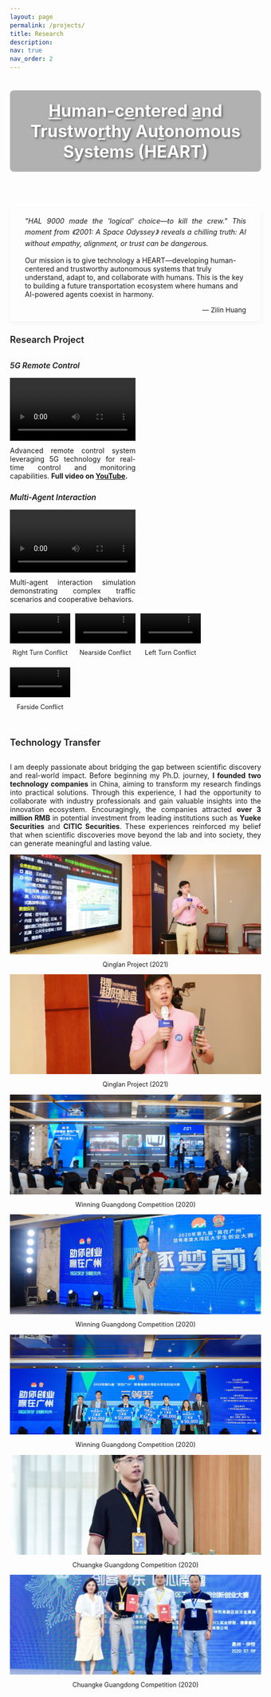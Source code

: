 ```yaml
---
layout: page
permalink: /projects/
title: Research
description: 
nav: true
nav_order: 2
---
```


<style>
/* 标题样式 */
h4 {
  position: relative;
  padding-bottom: 10px;
  margin-bottom: 20px;
  margin-top: 40px;
  color: var(--global-text-color);
  font-size: 1.3em;
  font-weight: 600;
}

h4:first-of-type {
  margin-top: 0;
}

h4:after {
  content: "";
  position: absolute;
  bottom: 0;
  left: 0;
  width: 50px;
  height: 3px;
  background: var(--global-theme-color);
  border-radius: 3px;
}

/* 背景图片样式 */
.research-header {
  width: 100%;
  height: 250px;
  background-image: url('../../assets/research/av_background.jpg');
  background-size: cover;
  background-position: center 80%;
  margin-bottom: 30px;
  border-radius: 5px;
  margin-top: -20px;
  position: relative;
  display: flex;
  align-items: center;
  justify-content: center;
}

/* 添加标题文字样式 */
.research-header-title {
  color: white;
  font-size: 2.4em;
  font-weight: bold;
  text-align: center;
  text-shadow: 2px 2px 4px rgba(0, 0, 0, 0.5);
  padding: 20px;
  background-color: rgba(0, 0, 0, 0.3);
  border-radius: 8px;
}

/* 研究方向卡片样式 */
.research-area {
  padding: 0;
  margin-bottom: 25px;
}

.research-area h5 {
  color: var(--global-theme-color);
  font-weight: 600;
  margin-bottom: 15px;
  font-size: 1.1em;
}

.research-area p {
  margin-bottom: 12px;
  text-align: justify;
}
</style>

<div class="research-header">
  <div class="research-header-title"><u>H</u>uman-c<u>e</u>ntered <u>a</u>nd Trustwo<u>r</u>thy Au<u>t</u>onomous Systems (HEART)</div>
</div>

<!-- <h4>Research Vision</h4> -->

<div style="
  background-color: rgba(var(--global-theme-color-rgb), 0.05);
  border-left: 4px solid var(--global-theme-color);
  padding: 15px 30px;
  margin: 25px 0;
  border-radius: 0 8px 8px 0;
  box-shadow: 0 2px 10px rgba(0,0,0,0.05);
">
  <p style="
    font-style: italic;
    font-size: 1em;
    color: var(--global-text-color);
    margin: 0;
    line-height: 1.6;
    text-align: justify;
  ">
    "HAL 9000 made the 'logical' choice—to kill the crew." This moment from 《2001: A Space Odyssey》 reveals a chilling truth: AI without empathy, alignment, or trust can be dangerous.
    
   Our mission is to give technology a HEART—developing human-centered and trustworthy autonomous systems that truly understand, adapt to, and collaborate with humans. This is the key to building a future transportation ecosystem where humans and AI-powered agents coexist in harmony.
  </p>
  <div style="
    text-align: right;
    margin-top: 15px;
    font-size: 0.95em;
    color: var(--global-text-color);
    font-style: normal;
  ">
    — Zilin Huang
  </div>
</div>


<h4>Research Project</h4>

<div class="research-area">
  <h5>5G Remote Control</h5>
  <p>
  </p>
  <div style="width: 50%;">
    <video width="100%" controls>
      <source src="../assets/research/remote control/remote control - 4speed - 480p.mp4" type="video/mp4">
      Your browser does not support the video tag.
    </video>
    <p style="margin-top: 8px;">
      Advanced remote control system leveraging 5G technology for real-time control and monitoring capabilities. <b>Full video on <a href="https://www.youtube.com/embed/Lj6kqDByaEI?si=c1Jzdf6PukLNb1c4" target="_blank">YouTube</a>.</b>
    </p>
  </div>
</div>

<div class="research-area">
  <h5>Multi-Agent Interaction</h5>
  <p>
  </p>
  <div style="width: 50%;">
    <video width="100%" controls>
      <source src="../assets/research/mutli-agent interaction/website - 6speed - 480p.mp4" type="video/mp4">
      Your browser does not support the video tag.
    </video>
    <p style="margin-top: 8px;">
      Multi-agent interaction simulation demonstrating complex traffic scenarios and cooperative behaviors.
    </p>
  </div>
  <div style="display: flex; gap: 10px; flex-wrap: wrap; margin-top: 20px;">
    <div style="width: 24%;">
      <video width="100%" controls>
        <source src="../assets/research/mutli-agent interaction/Right_Turn_Conflict -480p.mp4" type="video/mp4">
        Your browser does not support the video tag.
      </video>
      <p style="margin-top: 8px; font-size: 0.9em; text-align: center;">
        Right Turn Conflict
      </p>
    </div>
    <div style="width: 24%;">
      <video width="100%" controls>
        <source src="../assets/research/mutli-agent interaction/Nearside_Conflict_Straight_road-480p.mp4" type="video/mp4">
        Your browser does not support the video tag.
      </video>
      <p style="margin-top: 8px; font-size: 0.9em; text-align: center;">
        Nearside Conflict
      </p>
    </div>
    <div style="width: 24%;">
      <video width="100%" controls>
        <source src="../assets/research/mutli-agent interaction/Left_Turn_Conflict - 480p.mp4" type="video/mp4">
        Your browser does not support the video tag.
      </video>
      <p style="margin-top: 8px; font-size: 0.9em; text-align: center;">
        Left Turn Conflict
      </p>
    </div>
    <div style="width: 24%;">
      <video width="100%" controls>
        <source src="../assets/research/mutli-agent interaction/Farside_Conflict_Straight_road - 480p.mp4" type="video/mp4">
        Your browser does not support the video tag.
      </video>
      <p style="margin-top: 8px; font-size: 0.9em; text-align: center;">
        Farside Conflict
      </p>
    </div>
  </div>
</div>


<!-- <h4>Team Facilities</h4> -->





<h4>Technology Transfer</h4>

<!-- <p style="text-align: justify;">
  Growing up in Shenzhen, China, I witnessed the city's remarkable transformation from a small fishing village into a global technology hub - what many call the "Shenzhen speed." This environment planted the seeds of entrepreneurial spirit in me from an early age. During high school, I ventured into selling phone cards, coordinating food delivery services for school, setting up market stalls, selling courses, and organizing the campus laundry market. These experiences laid the foundation for my understanding of business models. 
</p> -->
  
<p style="text-align: justify;">  
I am deeply passionate about bridging the gap between scientific discovery and real-world impact. Before beginning my Ph.D. journey, <b>I founded two technology companies</b> in China, aiming to transform my research findings into practical solutions. Through this experience, I had the opportunity to collaborate with industry professionals and gain valuable insights into the innovation ecosystem. Encouragingly, the companies attracted <b>over 3 million RMB</b> in potential investment from leading institutions such as <b>Yueke Securities</b> and <b>CITIC Securities</b>. These experiences reinforced my belief that when scientific discoveries move beyond the lab and into society, they can generate meaningful and lasting value.
</p>

<!-- Entrepreneurship images -->
<div class="row">
  <div class="col-md-4 mt-3">
    <img class="img-fluid rounded z-depth-1" src="../assets/personal/entrepreneurship/2021-qinglan-3.jpg" style="width: 100%; height: 200px; object-fit: cover;" loading="lazy">
    <p style="text-align: center; margin-top: 10px; color: var(--global-text-color-light); font-size: 0.9em;">
      Qinglan Project (2021)
    </p>
  </div>
  <div class="col-md-4 mt-3">
    <img class="img-fluid rounded z-depth-1" src="../assets/personal/entrepreneurship/2021-qinglan-4.jpg" style="width: 100%; height: 200px; object-fit: cover;" loading="lazy">
    <p style="text-align: center; margin-top: 10px; color: var(--global-text-color-light); font-size: 0.9em;">
      Qinglan Project (2021)
    </p>
  </div>
  <div class="col-md-4 mt-3">
    <img class="img-fluid rounded z-depth-1" src="../assets/personal/entrepreneurship/2020-wininguangdong-2.jpg" style="width: 100%; height: 200px; object-fit: cover;" loading="lazy">
    <p style="text-align: center; margin-top: 10px; color: var(--global-text-color-light); font-size: 0.9em;">
      Winning Guangdong Competition (2020)
    </p>
  </div>
</div>

<div class="row mt-1">
  <div class="col-md-4 mt-3">
    <img class="img-fluid rounded z-depth-1" src="../assets/personal/entrepreneurship/2020-wininguangdong-4.jpg" style="width: 100%; height: 200px; object-fit: cover;" loading="lazy">
    <p style="text-align: center; margin-top: 10px; color: var(--global-text-color-light); font-size: 0.9em;">
      Winning Guangdong Competition (2020)
    </p>
  </div>
  <div class="col-md-4 mt-3">
    <img class="img-fluid rounded z-depth-1" src="../assets/personal/entrepreneurship/2020-wininguangdong-6.png" style="width: 100%; height: 200px; object-fit: cover;" loading="lazy">
    <p style="text-align: center; margin-top: 10px; color: var(--global-text-color-light); font-size: 0.9em;">
      Winning Guangdong Competition (2020)
    </p>
  </div>
  <div class="col-md-4 mt-3">
    <img class="img-fluid rounded z-depth-1" src="../assets/personal/entrepreneurship/2020-chuangkeguangdong-2.jpg" style="width: 100%; height: 200px; object-fit: cover;" loading="lazy">
    <p style="text-align: center; margin-top: 10px; color: var(--global-text-color-light); font-size: 0.9em;">
      Chuangke Guangdong Competition (2020)
    </p>
  </div>
</div>

<div class="row mt-1">
  <div class="col-md-4 mt-3">
    <img class="img-fluid rounded z-depth-1" src="../assets/personal/entrepreneurship/2020-chuangkeguangdong-3.jpg" style="width: 100%; height: 200px; object-fit: cover;" loading="lazy">
    <p style="text-align: center; margin-top: 10px; color: var(--global-text-color-light); font-size: 0.9em;">
      Chuangke Guangdong Competition (2020)
    </p>
  </div>
</div>


<!-- 
My research vision is to develop next-generation intelligent transportation systems through the integration of artificial intelligence, robotics, and human-centered design. My work bridges fundamental theoretical research with practical applications, creating solutions that enhance transportation safety, efficiency, and sustainability.
</p>

<p>
The ultimate goal of my research is to develop <b>Human-centered</b>, <b>Trustworthy</b>, and <b>Interactive</b> autonomous embodied agents that can perceive, understand, and reason about complex transportation environments; safely interact and collaborate with road users; and efficiently coordinate with other intelligent agents so that they can benefit society in daily life by enhancing travel <b>Safety</b>, <b>Mobility</b>, <b>Efficiency</b>, and <b>Sustainability</b>.
</p> -->
<!-- 
<h4>Research Areas</h4>

<div class="research-area">
  <h5>Human-AI Collaborative Systems</h5>
  <p>
    Developing frameworks for effective cooperation between humans and autonomous agents in transportation contexts. My research explores how to design AI systems that can understand human intentions, adapt to human preferences, and collaborate efficiently with human operators or passengers. This includes investigating natural interaction methodologies, shared control mechanisms, and intuitive interfaces to facilitate human-AI partnerships in transportation.
  </p>
</div>

<div class="research-area">
  <h5>Multi-Agent Reinforcement Learning</h5>
  <p>
    Creating cooperative behaviors for autonomous vehicles in complex traffic scenarios. My work in this area focuses on developing algorithms that enable multiple autonomous vehicles to coordinate their actions effectively in dynamic traffic environments. This research addresses challenges in distributed decision-making, coordination under uncertainty, and balancing individual and collective objectives in traffic management.
  </p>
</div>

<div class="research-area">
  <h5>Trustworthy AI for Transportation</h5>
  <p>
    Building robust, explainable, and fair AI systems for critical transportation applications. This research direction explores how to develop AI systems that are reliable in diverse and unpredictable situations, capable of explaining their decisions to users, and designed to treat all road users equitably. My work addresses challenges in robustness against distribution shifts, interpretable decision-making models, and fairness considerations in autonomous systems.
  </p>
</div>

<div class="research-area">
  <h5>Foundation Models for Autonomous Driving</h5>
  <p>
    Leveraging large language and vision models to enhance environmental perception and decision-making. My research investigates how to adapt and fine-tune foundation models to improve autonomous vehicles' ability to understand complex road scenarios, interpret traffic rules and social norms, and reason about multi-agent interactions. This includes developing multimodal approaches that combine visual perception with semantic understanding of traffic environments.
  </p>
</div>

<div class="research-area">
  <h5>Cognitive Systems for Mobility</h5>
  <p>
    Designing intelligent agents with human-like reasoning capabilities for navigation in dynamic environments. This research direction explores cognitive architectures that enable autonomous systems to reason about traffic situations, make decisions under uncertainty, and adapt to novel environments. My work aims to develop agents that can understand the implicit rules of the road and navigate complex social interactions in shared spaces.
  </p> -->

<!-- 
<h4>Research Impact</h4>

<p>My research contributions are documented in peer-reviewed publications spanning transportation science, artificial intelligence, and robotics. My work has addressed key challenges in:</p>

<ul>
  <li>Developing robust control strategies for mixed-autonomy traffic systems</li>
  <li>Creating trustworthy AI systems for safety-critical transportation applications</li>
  <li>Designing adaptive human-AI interfaces for autonomous vehicle interaction</li>
  <li>Applying foundation models to enhance environmental perception in complex driving scenarios</li>
</ul> -->


<!-- <h4>Selected Projects</h4>

<div style="border: 1px solid #ddd; padding: 10px; border-radius: 5px; display: flex;">
  <img src="../../assets/img/projects_photo/frank-GCQ.gif" style="width: 300px; height: 250px; margin-right: 20px;">
  <div>
    <h5><strong><span style="color: #B71C1C;">Graph neural network and reinforcement learning for multi-agent cooperative control of connected autonomous vehicles</span></strong></h5>
    <h6>Publication</h6>
    <ul>
      <li>Computer‐Aided Civil and Infrastructure Engineering, 2021, 36(7): 838-857.</li>
    </ul>
  </div>
</div>

<br>

<div style="border: 1px solid #ddd; padding: 10px; border-radius: 5px; display: flex;">
  <img src="../../assets/img/projects_photo/Paul-research.gif" style="width: 300px; height: 250px; margin-right: 20px;">
  <div>
    <h5><strong><span style="color: #B71C1C;">Leveraging the capabilities of connected and autonomous vehicles and multi-agent reinforcement learning to mitigate highway bottleneck congestion</span></strong></h5>
    <h6>Publication</h6>
    <ul>
      <li>Transportmetrica A: Transportation Science</li>
    </ul>
  </div>
</div>

<br>

<div style="border: 1px solid #ddd; padding: 10px; border-radius: 5px; display: flex;">
  <img src="../../assets/img/projects_photo/crash_avoidance.gif" style="width: 300px; height: 250px; margin-right: 20px;">
  <div>
    <h5><strong><span style="color: #B71C1C;">A cooperative crash avoidance framework for autonomous vehicle under collision-imminent situations in mixed traffic stream</span></strong></h5>
    <h6>Publication</h6>
    <ul>
      <li>2021 IEEE International Intelligent Transportation Systems Conference (ITSC). IEEE, 2021: 1997-2002.</li>
    </ul>
  </div>
</div>


 -->
